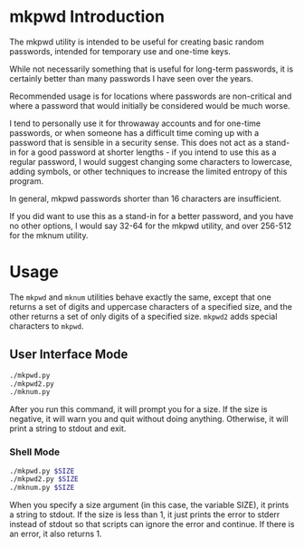 # mkpwd Introduction

The mkpwd utility is intended to be useful for creating basic random passwords,
intended for temporary use and one-time keys.

While not necessarily something that is useful for long-term passwords,
it is certainly better than many passwords I have seen over the years.

Recommended usage is for locations where passwords are non-critical and where a
password that would initially be considered would be much worse.

I tend to personally use it for throwaway accounts and for one-time passwords,
or when someone has a difficult time coming up with a password that is
sensible in a security sense. This does not act as a stand-in for a good
password at shorter lengths - if you intend to use this as a regular password, I
would suggest changing some characters to lowercase, adding symbols, or
other techniques to increase the limited entropy of this program.

In general, mkpwd passwords shorter than 16 characters are insufficient.

If you did want to use this as a stand-in for a better password, and you have no
other options, I would say 32-64 for the mkpwd utility, and over 256-512 for the
mknum utility.

# Usage

The ```mkpwd``` and ```mknum``` utilities behave exactly the same, except that
one returns a set of digits and uppercase characters of a specified size, and
the other returns a set of only digits of a specified size. ```mkpwd2``` adds
special characters to ```mkpwd```.

## User Interface Mode

```bash
./mkpwd.py
./mkpwd2.py
./mknum.py
```

After you run this command, it will prompt you for a size. If the size is
negative, it will warn you and quit without doing anything. Otherwise, it will
print a string to stdout and exit.

### Shell Mode

```bash
./mkpwd.py $SIZE
./mkpwd2.py $SIZE
./mknum.py $SIZE
```

When you specify a size argument (in this case, the variable SIZE), it prints a
string to stdout. If the size is less than 1, it just prints the error to stderr
instead of stdout so that scripts can ignore the error and continue. If there is
an error, it also returns 1.
